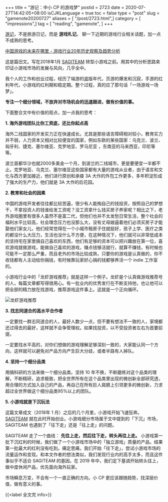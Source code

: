 +++
title = "游记：中小 CP 的游戏梦"
postid = 2723
date = 2020-07-27T14:42:05+08:00
isCJKLanguage = true
toc = false
type = "post"
slug = "gamenote20200727"
aliases = [ "/post/2723.html",]
category = [ "impressions",]
tag = [ "reading", "gamenote", ]
+++

[游记](/tag/gamenote/)，不是旅游日记，而是 **游戏札记**。 聊一下近期的游戏行业相关话题，加一点不成熟的思考。

<!--more-->

[中国游戏的未来在哪里 - 游戏行业20年历史观察及趋势分析](https://mp.weixin.qq.com/s?__biz=MzI3ODAzNjgyNw==&mid=2648887931&idx=1&sn=60b292de64239c1279dabac6f3f79880)

这是篇旧文。写在2018年1月 [SAGITEAM](/tag/sagiteam/) 转型小游戏之前。用其中的分析思路来印证小游戏市场的发展与风向，几乎全中。

我个人的工作和创业过程，经历了端游的盗版年代，页游的爆发和沉寂，手游的红利年代，小游戏的红利期和稳定期。整个过程，真的应了那句话「一场游戏一场梦」。

**专注一个细分领域，不放弃对市场机会的迅速跟进，做有价值的事。**

<!--more-->

下面整合文中有价值的观点，加一点我的思考：

**1. 海外游戏团队比你工资底，还比你起点高**

海外二线国家的开发实力正在快速成长。尤其是那些语言障碍相对较小，教育实力并不弱，人力资本又相对比较便宜的国家，例如东欧的某些国家：乌克兰、波兰、匈牙利、捷克、塞尔维亚、克罗地亚、罗马尼亚 ，东南亚的马来西亚，印尼等等。

波兰首都华沙也就2000多美金一个月，到波兰的二线城市，更是要便宜一半都不止。克罗地亚、乌克兰、塞尔维亚这些国家都有大量的游戏从业者，由于语言和文化与西方更加接近，他们进行原创和承接 3A 大作的外包工作更多，多年积淀形成了强大的生产力，他们就是 3A 大作的后花园。

**2. 教育和社会的因素**

中国的游戏开发者往往都比较苦逼，很少有人能掏自己的钱投资，按照自己的梦想干，不拿投资人的钱谁给发工资呢？没工资拿什么钱买房子养家呢？相比之下，老外游戏圈里有很多人虽然不是富二代，但他们也并不太发愁日常生活，整个社会的福利水平比较高，社会理念压力也没那么大，没有丈母娘逼着他们必须买房子才能娶他们家女儿，他们经常觉得在一个小城市租房子住就挺好，孩子上学、医疗之类的都没什么大压力，生活也没什么不方便，在这种情况下，他们就可以非常低成本的坚持宅在家里搞自己喜欢的东西，他们有足够的资本可以把兴趣放在第一位，喜欢游戏就做游戏，能做自己喜欢的游戏，赚点钱够活就行，就算不赚钱，有时候也可能不一定那么严重，而且老外的市场比较成熟，只要你的游戏是认真做的，你不收钱都有人主动给你捐钱，有时候靠玩家好心捐的钱都够养活一个 indie 工作室的。

小游戏行业中的「龙虾游戏推荐」就是这样一个例子。龙虾是个认真做游戏推荐号的人，每篇文章都写得很用心。有一批业内的优秀发行在不断支持他，也让他可以把全部的精力放在找游戏，推荐游戏这件事上。这就是一个正向循环。

![龙虾游戏推荐](/uploads/2020/07/qrlongxia.jpg)

**3. 找志同道合的高水平合作者**

一定要找一群志同道合的人，最好人数少一点，但不要有想法不一致的人，家境都还过得去的最好，这样就不会争管理权。如果找投资，以不受投资者左右为首要前提。

一定要找水平高的，对你们想做的游戏理解足够深刻一致的，大家能认同一个方向，这样就可以避免对产品方向产生巨大分歧，或者半路有人掉队。

**4. 坚持一个细分品类**

用搞科研的方法来做一个细分品类。坚持 10 年不换，不断磨练对这个品类的理解，不断精研，追求极致，把全世界所有在这个品类里出现的微创新全部研究透，用合理的方式加入自己的产品，再自己在所有巨人肩膀上引领更多的微创新，力求超过全世界做这个细分品类95%以上的团队。

**5. 小游戏就是下沉玩法**

这篇文章成文（2018年 1 月）之后的几个月里，小游戏开始飞速狂奔。[SAGITEAM](/tag/sagiteam/) 就在此时开始创业。小游戏细分市场属于文中提到的「下沉」市场，SAGITEAM 也遇到了「往下走」还是「往上走」的问题。

SAGITEAM 走了一个曲线： **先往上走，然后往下走，转头再往上走。** 小游戏第一批下沉红利的时候，我们做了一个小游戏市场中的「独立游戏」质量的产品，结果第一批最大的红利没有吃到。痛定思痛，我们开始「往下走」，尝试小游戏市场的流量运作和变现。和本文作者的想法类似，我们发现行业内的高手太多，而且这件事似乎不适合 SAGITEAM 的基因。在 2019 年中，我们定下基调开始转头往上，做中度休闲产品，优先面向海外玩家。

市场瞬息万变，不会有一个一直正确的方向。小 CP 更应该跟随趋势，找深层价值，做有意义的事。

{{<label 全文完 info>}}